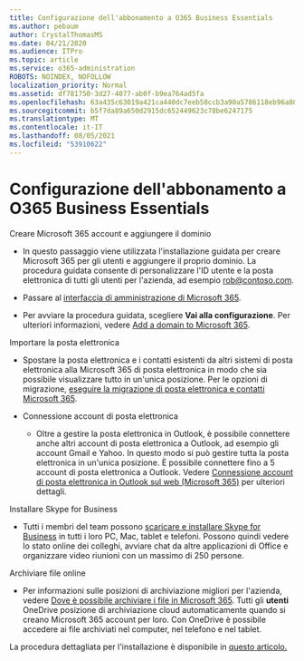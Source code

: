 ```yaml
---
title: Configurazione dell'abbonamento a O365 Business Essentials
ms.author: pebaum
author: CrystalThomasMS
ms.date: 04/21/2020
ms.audience: ITPro
ms.topic: article
ms.service: o365-administration
ROBOTS: NOINDEX, NOFOLLOW
localization_priority: Normal
ms.assetid: df781750-3d27-4077-ab0f-b9ea764ad5fa
ms.openlocfilehash: 63a435c63019a421ca440dc7eeb58ccb3a90a5786118eb96a081f60a10e7d0b8
ms.sourcegitcommit: b5f7da89a650d2915dc652449623c78be6247175
ms.translationtype: MT
ms.contentlocale: it-IT
ms.lasthandoff: 08/05/2021
ms.locfileid: "53910622"
---
```

# <a name="setting-up-your-o365-business-essentials-subscription"></a>Configurazione dell'abbonamento a O365 Business Essentials

Creare Microsoft 365 account e aggiungere il dominio
  
- In questo passaggio viene utilizzata l'installazione guidata per creare Microsoft 365 per gli utenti e aggiungere il proprio dominio. La procedura guidata consente di personalizzare l'ID utente e la posta elettronica di tutti gli utenti per l'azienda, ad esempio [rob@contoso.com](mailto:rob@contoso.com).
    
- Passare al [interfaccia di amministrazione di Microsoft 365](https://login.partner.microsoftonline.cn/).
    
- Per avviare la procedura guidata, scegliere **Vai alla configurazione**. Per ulteriori informazioni, vedere [Add a domain to Microsoft 365](https://docs.microsoft.com/microsoft-365/admin/setup/add-domain).
    
Importare la posta elettronica
  
- Spostare la posta elettronica e i contatti esistenti da altri sistemi di posta elettronica alla Microsoft 365 di posta elettronica in modo che sia possibile visualizzare tutto in un'unica posizione. Per le opzioni di migrazione, [eseguire la migrazione di posta elettronica e contatti Microsoft 365](https://docs.microsoft.com/microsoft-365/admin/setup/migrate-email-and-contacts-admin).
    
- Connessione account di posta elettronica
    
  - Oltre a gestire la posta elettronica in Outlook, è possibile connettere anche altri account di posta elettronica a Outlook, ad esempio gli account Gmail e Yahoo. In questo modo si può gestire tutta la posta elettronica in un'unica posizione. È possibile connettere fino a 5 account di posta elettronica a Outlook. Vedere [Connessione account di posta elettronica in Outlook sul web (Microsoft 365)](https://support.office.com/Article/Connect-email-accounts-in-Outlook-on-the-web-Office-365-d7012ff0-924f-4f78-8aca-c3912d886c4d) per ulteriori dettagli. 
    
Installare Skype for Business
  
- Tutti i membri del team possono [scaricare e installare Skype for Business](https://support.office.com/Article/download-and-install-Skype-for-Business-8a0d4da8-9d58-44f9-9759-5c8f340cb3fb) in tutti i loro PC, Mac, tablet e telefoni. Possono quindi vedere lo stato online dei colleghi, avviare chat da altre applicazioni di Office e organizzare video riunioni con un massimo di 250 persone. 
    
Archiviare file online
  
- Per informazioni sulle posizioni di archiviazione migliori per l'azienda, vedere [Dove è possibile archiviare i file in Microsoft 365](https://support.office.com/article/c7c20284-bc94-47f4-9728-d28e9daf0790.aspx). Tutti gli **utenti** OneDrive posizione di archiviazione cloud automaticamente quando si creano Microsoft 365 account per loro. Con OneDrive è possibile accedere ai file archiviati nel computer, nel telefono e nel tablet. 
    
La procedura dettagliata per l'installazione è disponibile in [questo articolo.](https://docs.microsoft.com/microsoft-365/admin/setup/setup)
  

